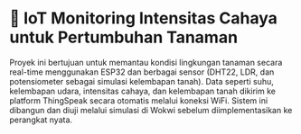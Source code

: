 # 🌱 IoT Monitoring Intensitas Cahaya untuk Pertumbuhan Tanaman
Proyek ini bertujuan untuk memantau kondisi lingkungan tanaman secara real-time menggunakan ESP32 dan berbagai sensor (DHT22, LDR, dan potensiometer sebagai simulasi kelembapan tanah). Data seperti suhu, kelembapan udara, intensitas cahaya, dan kelembapan tanah dikirim ke platform ThingSpeak secara otomatis melalui koneksi WiFi. Sistem ini dibangun dan diuji melalui simulasi di Wokwi sebelum diimplementasikan ke perangkat nyata.
